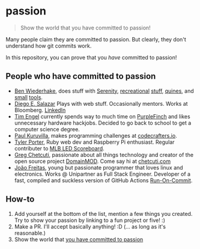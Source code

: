 # passion

> Show the world that you have committed to passion!

Many people claim they are committed to passion. But clearly, they don't understand how git commits work.

In this repository, you can prove that you *have* committed to passion!

## People who have committed to passion

- [Ben Wiederhake](https://github.com/BenWiederhake), does stuff with [Serenity](https://github.com/SerenityOS/serenity), [recreational](https://github.com/BenWiederhake/evo_path#evo_path) [stuff](https://benwiederhake.github.io/oeis-funfacts/), [quines](https://github.com/BenWiederhake/normal-quine#normal-quine), and [small](https://github.com/BenWiederhake/ear#ear) [tools](https://github.com/BenWiederhake/pwned_passwords#pwned_passwords).
- [Diego E. Salazar](https://github.com/DiegoSalazar) Plays with web stuff. Occasionally mentors. Works at Bloomberg. [LinkedIn](https://www.linkedin.com/in/diegoesalazar/)
- [Tim Engel](https://github.com/Veticus) currently spends way to much time on [PurpleFinch](https://github.com/DMU20s/PurpleFinch) and likes unnecessary hardware hackjobs. Decided to go back to school to get a computer science degree.
- [Paul Kuruvilla](https://rohitpaulk.com), makes programming challenges at [codecrafters.io](https://codecrafters.io).
- [Tyler Porter](https://github.com/pawptart), Ruby web dev and Raspberry Pi enthusiast. Regular contributer to [MLB LED Scoreboard](https://github.com/MLB-LED-Scoreboard/mlb-led-scoreboard).
- [Greg Chetcuti](https://github.com/chetcuti), passionate about all things technology and creator of the open source project [DomainMOD](https://domainmod.org). Come say hi at [chetcuti.com](http://chetcuti.com)
- [João Freitas](https://github.com/joaoofreitas), young but passionate programmer that loves linux and electronics. Works @ Unipartner as Full Stack Engineer. Developer of a fast, compiled and suckless version of GitHub Actions [Run-On-Commit](https://github.com/joaoofreitas/run-on-commit).

<!--
Hi! Feel free to add yourself.
Please squash your commits, and remember to make the commit message
something like "Committed to passion: Firstname Lastname".
Have fun!
-->

## How-to

1. Add yourself at the bottom of the list, mention a few things you created. Try to show your passion by linking to a fun project or five! :)
2. Make a PR. I'll accept basically anything! :D (… as long as it's reasonable.)
3. Show the world that [you have committed to passion](https://github.com/BenWiederhake/passion/commit/fe543fbe0d8a60ac4bc2405fd921320b6df95c2f)
